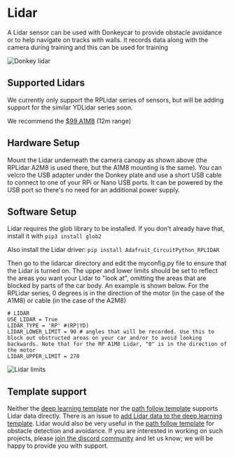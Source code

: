 # Lidar

A Lidar sensor can be used with Donkeycar to provide obstacle avoidance or to help navigate on tracks with walls. It records data along with the camera during training and this can be used for training

![Donkey lidar](../assets/lidar.jpg) 
## Supported Lidars

We currently only support the RPLidar series of sensors, but will be adding support for the similar YDLidar series soon. 

We recommend the [$99 A1M8](https://amzn.to/3vCabyN) (12m range) 


## Hardware Setup

Mount the Lidar underneath the camera canopy as shown above (the RPLidar A2M8 is used there, but the A1M8 mounting is the same). You can velcro the USB adapter under the Donkey plate and use a short USB cable to connect to one of your RPi or Nano USB ports. It can be powered by the USB port so there's no need for an additional power supply.

## Software Setup

Lidar requires the glob library to be installed. If you don't already have that, install it with `pip3 install glob2`

Also install the Lidar driver: `pip install Adafruit_CircuitPython_RPLIDAR`


Then go to the lidarcar directory and edit the myconfig.py file to ensure that the Lidar is turned on. The upper and lower limits should be set to reflect the areas you want your Lidar to "look at", omitting the areas that are blocked by parts of the car body. An example is shown below. For the RPLidar series, 0 degrees is in the direction of the motor (in the case of the A1M8) or cable (in the case of the A2M8)

```
# LIDAR
USE_LIDAR = True
LIDAR_TYPE = 'RP' #(RP|YD)
LIDAR_LOWER_LIMIT = 90 # angles that will be recorded. Use this to block out obstructed areas on your car and/or to avoid looking backwards. Note that for the RP A1M8 Lidar, "0" is in the direction of the motor 
LIDAR_UPPER_LIMIT = 270
```
![Lidar limits](../assets/lidar_angle.png) 

## Template support
Neither the [deep learning template](/guide/train_autopilot/#deep-earning-autopilot) nor the [path follow template](/guide/path_follow/path_follow/) supports Lidar data directly.  There is an issue to [add Lidar data to the deep learning template](https://github.com/autorope/donkeycar/issues/910).  Lidar would also be very useful in the [path follow template](/guide/path_follow/path_follow/) for obstacle detection and avoidance.  If you are interested in working on such projects, please [join the discord community](https://www.donkeycar.com/community.html) and let us know; we will be happy to provide you with support.



